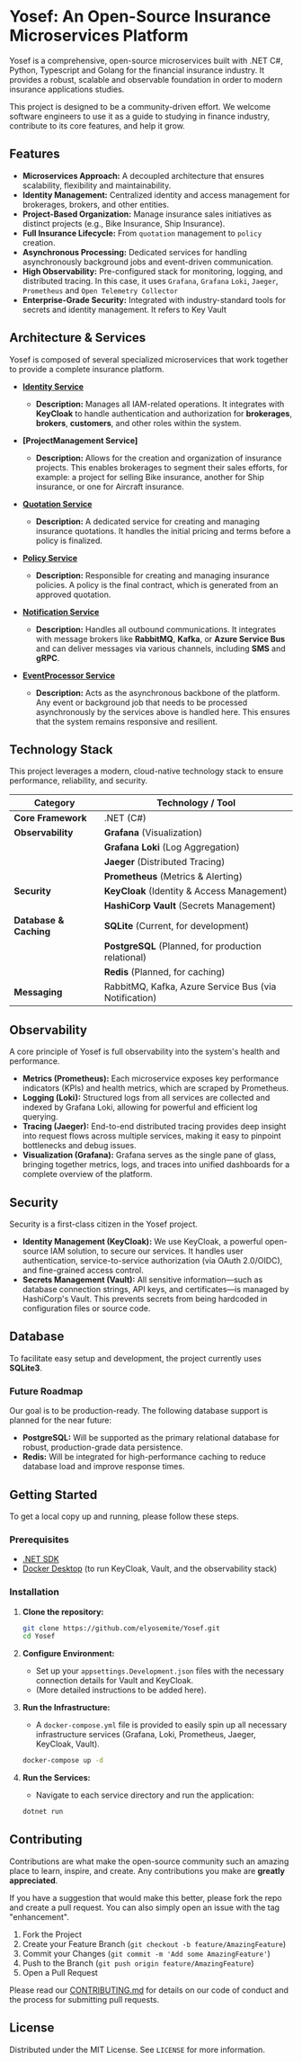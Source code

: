 # Yosef: An Open-Source Insurance Microservices Platform

[](https://www.google.com/search?q=https://github.com/elyosemite/Yosef)
[](https://opensource.org/licenses/MIT)
[](https://www.google.com/search?q=./CONTRIBUTING.md)

Yosef is a comprehensive, open-source microservices built with .NET C#, Python, Typescript and Golang for the financial insurance industry. It provides a robust, scalable and observable foundation in order to modern insurance applications studies.

This project is designed to be a community-driven effort. We welcome software engineers to use it as a guide to studying in finance industry, contribute to its core features, and help it grow.

## Features

  * **Microservices Approach:** A decoupled architecture that ensures scalability, flexibility and maintainability.
  * **Identity Management:** Centralized identity and access management for brokerages, brokers, and other entities.
  * **Project-Based Organization:** Manage insurance sales initiatives as distinct projects (e.g., Bike Insurance, Ship Insurance).
  * **Full Insurance Lifecycle:** From `quotation` management to `policy` creation.
  * **Asynchronous Processing:** Dedicated services for handling asynchronously background jobs and event-driven communication.
  * **High Observability:** Pre-configured stack for monitoring, logging, and distributed tracing. In this case, it uses ``Grafana``, ``Grafana`` ``Loki``, ``Jaeger``, ``Prometheus`` and `Open Telemetry Collector`
  * **Enterprise-Grade Security:** Integrated with industry-standard tools for secrets and identity management. It refers to Key Vault

## Architecture & Services

Yosef is composed of several specialized microservices that work together to provide a complete insurance platform.

  * **[Identity Service](/docs/services/IdentityService.md)**

      * **Description:** Manages all IAM-related operations. It integrates with **KeyCloak** to handle authentication and authorization for **brokerages**, **brokers**, **customers**, and other roles within the system.

  * **[ProjectManagement Service]**

      * **Description:** Allows for the creation and organization of insurance projects. This enables brokerages to segment their sales efforts, for example: a project for selling Bike insurance, another for Ship insurance, or one for Aircraft insurance.

  * **[Quotation Service](/docs/services/QuotationService.md)**

      * **Description:** A dedicated service for creating and managing insurance quotations. It handles the initial pricing and terms before a policy is finalized.

  * **[Policy Service](/docs/services/PolicyService.md)**

      * **Description:** Responsible for creating and managing insurance policies. A policy is the final contract, which is generated from an approved quotation.

  * **[Notification Service](/docs/services/NotificationService.md)**

      * **Description:** Handles all outbound communications. It integrates with message brokers like **RabbitMQ**, **Kafka**, or **Azure Service Bus** and can deliver messages via various channels, including **SMS** and **gRPC**.

  * **[EventProcessor Service](/docs/services/EventProcessorService.md)**

      * **Description:** Acts as the asynchronous backbone of the platform. Any event or background job that needs to be processed asynchronously by the services above is handled here. This ensures that the system remains responsive and resilient.

## Technology Stack

This project leverages a modern, cloud-native technology stack to ensure performance, reliability, and security.

| Category                | Technology / Tool                                     |
| ----------------------- | ----------------------------------------------------- |
| **Core Framework** | .NET (C\#)                                             |
| **Observability** | **Grafana** (Visualization)                           |
|                         | **Grafana Loki** (Log Aggregation)                    |
|                         | **Jaeger** (Distributed Tracing)                        |
|                         | **Prometheus** (Metrics & Alerting)                     |
| **Security** | **KeyCloak** (Identity & Access Management)           |
|                         | **HashiCorp Vault** (Secrets Management)              |
| **Database & Caching** | **SQLite** (Current, for development)                 |
|                         | **PostgreSQL** (Planned, for production relational)   |
|                         | **Redis** (Planned, for caching)                      |
| **Messaging** | RabbitMQ, Kafka, Azure Service Bus (via Notification) |

## Observability

A core principle of Yosef is full observability into the system's health and performance.

  * **Metrics (Prometheus):** Each microservice exposes key performance indicators (KPIs) and health metrics, which are scraped by Prometheus.
  * **Logging (Loki):** Structured logs from all services are collected and indexed by Grafana Loki, allowing for powerful and efficient log querying.
  * **Tracing (Jaeger):** End-to-end distributed tracing provides deep insight into request flows across multiple services, making it easy to pinpoint bottlenecks and debug issues.
  * **Visualization (Grafana):** Grafana serves as the single pane of glass, bringing together metrics, logs, and traces into unified dashboards for a complete overview of the platform.

## Security

Security is a first-class citizen in the Yosef project.

  * **Identity Management (KeyCloak):** We use KeyCloak, a powerful open-source IAM solution, to secure our services. It handles user authentication, service-to-service authorization (via OAuth 2.0/OIDC), and fine-grained access control.
  * **Secrets Management (Vault):** All sensitive information—such as database connection strings, API keys, and certificates—is managed by HashiCorp's Vault. This prevents secrets from being hardcoded in configuration files or source code.

## Database

To facilitate easy setup and development, the project currently uses **SQLite3**.

### Future Roadmap

Our goal is to be production-ready. The following database support is planned for the near future:

  * **PostgreSQL:** Will be supported as the primary relational database for robust, production-grade data persistence.
  * **Redis:** Will be integrated for high-performance caching to reduce database load and improve response times.

## Getting Started

To get a local copy up and running, please follow these steps.

### Prerequisites

  * [.NET SDK](https://dotnet.microsoft.com/download)
  * [Docker Desktop](https://www.docker.com/products/docker-desktop) (to run KeyCloak, Vault, and the observability stack)

### Installation

1.  **Clone the repository:**

    ```sh
    git clone https://github.com/elyosemite/Yosef.git
    cd Yosef
    ```

2.  **Configure Environment:**

      * Set up your `appsettings.Development.json` files with the necessary connection details for Vault and KeyCloak.
      * (More detailed instructions to be added here).

3.  **Run the Infrastructure:**

      * A `docker-compose.yml` file is provided to easily spin up all necessary infrastructure services (Grafana, Loki, Prometheus, Jaeger, KeyCloak, Vault).

    <!-- end list -->

    ```sh
    docker-compose up -d
    ```

4.  **Run the Services:**

      * Navigate to each service directory and run the application:

    <!-- end list -->

    ```sh
    dotnet run
    ```

## Contributing

Contributions are what make the open-source community such an amazing place to learn, inspire, and create. Any contributions you make are **greatly appreciated**.

If you have a suggestion that would make this better, please fork the repo and create a pull request. You can also simply open an issue with the tag "enhancement".

1.  Fork the Project
2.  Create your Feature Branch (`git checkout -b feature/AmazingFeature`)
3.  Commit your Changes (`git commit -m 'Add some AmazingFeature'`)
4.  Push to the Branch (`git push origin feature/AmazingFeature`)
5.  Open a Pull Request

Please read our [CONTRIBUTING.md](https://www.google.com/search?q=./CONTRIBUTING.md) for details on our code of conduct and the process for submitting pull requests.

## License

Distributed under the MIT License. See `LICENSE` for more information.